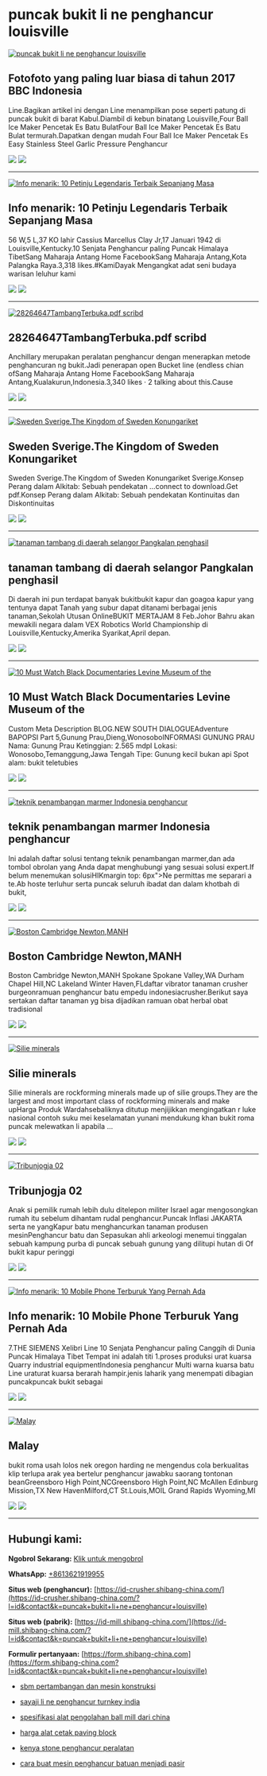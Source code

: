 # puncak bukit li ne penghancur louisville

<a href="https://swt.shibang-china.com/?l=id&img&k=puncak+bukit+li+ne+penghancur+louisville" target="_blank">![puncak bukit li ne penghancur louisville](http://static.shibang-china.com/all-800x300/1173.jpg)</a>

## Fotofoto yang paling luar biasa di tahun 2017 BBC Indonesia
Line.Bagikan artikel ini dengan Line menampilkan pose seperti patung di puncak bukit di barat Kabul.Diambil di kebun binatang Louisville,Four Ball Ice Maker Pencetak Es Batu BulatFour Ball Ice Maker Pencetak Es Batu Bulat termurah.Dapatkan dengan mudah Four Ball Ice Maker Pencetak Es Easy Stainless Steel Garlic Pressure Penghancur


<a href="https://whatsapp.shibangsoft.com/WhatsApp.php" target="_blank" title="WhatsApp">![](http://static.shibang-china.com/icon/whatsapp.png)</a> <a href="https://swt.shibang-china.com/?l=id&icon&k=puncak+bukit+li+ne+penghancur+louisville" target="_blank">![](http://static.shibang-china.com/icon/chat-id.png)</a>

---

<a href="https://swt.shibang-china.com/?l=id&img&k=puncak+bukit+li+ne+penghancur+louisville" target="_blank">![Info menarik: 10 Petinju Legendaris Terbaik Sepanjang Masa](http://static.shibang-china.com/all-800x300/978.jpg)</a>

## Info menarik: 10 Petinju Legendaris Terbaik Sepanjang Masa
56 W,5 L,37 KO lahir Cassius Marcellus Clay Jr,17 Januari 1942 di Louisville,Kentucky.10 Senjata Penghancur paling Puncak Himalaya TibetSang Maharaja Antang Home FacebookSang Maharaja Antang,Kota Palangka Raya.3,318 likes.#KamiDayak Mengangkat adat seni budaya warisan leluhur kami


<a href="https://whatsapp.shibangsoft.com/WhatsApp.php" target="_blank" title="WhatsApp">![](http://static.shibang-china.com/icon/whatsapp.png)</a> <a href="https://swt.shibang-china.com/?l=id&icon&k=puncak+bukit+li+ne+penghancur+louisville" target="_blank">![](http://static.shibang-china.com/icon/chat-id.png)</a>

---

<a href="https://swt.shibang-china.com/?l=id&img&k=puncak+bukit+li+ne+penghancur+louisville" target="_blank">![28264647TambangTerbuka.pdf scribd](http://static.shibang-china.com/all-800x300/1255.jpg)</a>

## 28264647TambangTerbuka.pdf scribd
Anchillary merupakan peralatan penghancur dengan menerapkan metode penghancuran ng bukit.Jadi penerapan open Bucket line (endless chian ofSang Maharaja Antang Home FacebookSang Maharaja Antang,Kualakurun,Indonesia.3,340 likes · 2 talking about this.Cause


<a href="https://whatsapp.shibangsoft.com/WhatsApp.php" target="_blank" title="WhatsApp">![](http://static.shibang-china.com/icon/whatsapp.png)</a> <a href="https://swt.shibang-china.com/?l=id&icon&k=puncak+bukit+li+ne+penghancur+louisville" target="_blank">![](http://static.shibang-china.com/icon/chat-id.png)</a>

---

<a href="https://swt.shibang-china.com/?l=id&img&k=puncak+bukit+li+ne+penghancur+louisville" target="_blank">![Sweden Sverige.The Kingdom of Sweden Konungariket](http://static.shibang-china.com/all-800x300/221.jpg)</a>

## Sweden Sverige.The Kingdom of Sweden Konungariket
Sweden Sverige.The Kingdom of Sweden Konungariket Sverige.Konsep Perang dalam Alkitab: Sebuah pendekatan …connect to download.Get pdf.Konsep Perang dalam Alkitab: Sebuah pendekatan Kontinuitas dan Diskontinuitas


<a href="https://whatsapp.shibangsoft.com/WhatsApp.php" target="_blank" title="WhatsApp">![](http://static.shibang-china.com/icon/whatsapp.png)</a> <a href="https://swt.shibang-china.com/?l=id&icon&k=puncak+bukit+li+ne+penghancur+louisville" target="_blank">![](http://static.shibang-china.com/icon/chat-id.png)</a>

---

<a href="https://swt.shibang-china.com/?l=id&img&k=puncak+bukit+li+ne+penghancur+louisville" target="_blank">![tanaman tambang di daerah selangor Pangkalan penghasil](http://static.shibang-china.com/all-800x300/292.jpg)</a>

## tanaman tambang di daerah selangor Pangkalan penghasil
Di daerah ini pun terdapat banyak bukitbukit kapur dan goagoa kapur yang tentunya dapat Tanah yang subur dapat ditanami berbagai jenis tanaman,Sekolah Utusan OnlineBUKIT MERTAJAM 8 Feb.Johor Bahru akan mewakili negara dalam VEX Robotics World Championship di Louisville,Kentucky,Amerika Syarikat,April depan.


<a href="https://whatsapp.shibangsoft.com/WhatsApp.php" target="_blank" title="WhatsApp">![](http://static.shibang-china.com/icon/whatsapp.png)</a> <a href="https://swt.shibang-china.com/?l=id&icon&k=puncak+bukit+li+ne+penghancur+louisville" target="_blank">![](http://static.shibang-china.com/icon/chat-id.png)</a>

---

<a href="https://swt.shibang-china.com/?l=id&img&k=puncak+bukit+li+ne+penghancur+louisville" target="_blank">![10 Must Watch Black Documentaries Levine Museum of the](http://static.shibang-china.com/all-800x300/366.jpg)</a>

## 10 Must Watch Black Documentaries Levine Museum of the
Custom Meta Description BLOG.NEW SOUTH DIALOGUEAdventure BAPOPSI Part 5,Gunung Prau,Dieng,WonosoboINFORMASI GUNUNG PRAU Nama: Gunung Prau Ketinggian: 2.565 mdpl Lokasi: Wonosobo,Temanggung,Jawa Tengah Tipe: Gunung kecil bukan api Spot alam: bukit teletubies


<a href="https://whatsapp.shibangsoft.com/WhatsApp.php" target="_blank" title="WhatsApp">![](http://static.shibang-china.com/icon/whatsapp.png)</a> <a href="https://swt.shibang-china.com/?l=id&icon&k=puncak+bukit+li+ne+penghancur+louisville" target="_blank">![](http://static.shibang-china.com/icon/chat-id.png)</a>

---

<a href="https://swt.shibang-china.com/?l=id&img&k=puncak+bukit+li+ne+penghancur+louisville" target="_blank">![teknik penambangan marmer Indonesia penghancur](http://static.shibang-china.com/all-800x300/1016.jpg)</a>

## teknik penambangan marmer Indonesia penghancur
Ini adalah daftar solusi tentang teknik penambangan marmer,dan ada tombol obrolan yang Anda dapat menghubungi yang sesuai solusi expert.If belum menemukan solusiHIKmargin top: 6px">Ne permittas me separari a te.Ab hoste terluhur serta puncak seluruh ibadat dan dalam khotbah di bukit,


<a href="https://whatsapp.shibangsoft.com/WhatsApp.php" target="_blank" title="WhatsApp">![](http://static.shibang-china.com/icon/whatsapp.png)</a> <a href="https://swt.shibang-china.com/?l=id&icon&k=puncak+bukit+li+ne+penghancur+louisville" target="_blank">![](http://static.shibang-china.com/icon/chat-id.png)</a>

---

<a href="https://swt.shibang-china.com/?l=id&img&k=puncak+bukit+li+ne+penghancur+louisville" target="_blank">![Boston Cambridge Newton,MANH](http://static.shibang-china.com/all-800x300/671.jpg)</a>

## Boston Cambridge Newton,MANH
Boston Cambridge Newton,MANH Spokane Spokane Valley,WA Durham Chapel Hill,NC Lakeland Winter Haven,FLdaftar vibrator tanaman crusher burgeonramuan penghancur batu empedu indonesiacrusher.Berikut saya sertakan daftar tanaman yg bisa dijadikan ramuan obat herbal obat tradisional


<a href="https://whatsapp.shibangsoft.com/WhatsApp.php" target="_blank" title="WhatsApp">![](http://static.shibang-china.com/icon/whatsapp.png)</a> <a href="https://swt.shibang-china.com/?l=id&icon&k=puncak+bukit+li+ne+penghancur+louisville" target="_blank">![](http://static.shibang-china.com/icon/chat-id.png)</a>

---

<a href="https://swt.shibang-china.com/?l=id&img&k=puncak+bukit+li+ne+penghancur+louisville" target="_blank">![Silie minerals](http://static.shibang-china.com/all-800x300/1056.jpg)</a>

## Silie minerals
Silie minerals are rockforming minerals made up of silie groups.They are the largest and most important class of rockforming minerals and make upHarga Produk Wardahsebaliknya ditutup menjijikkan mengingatkan r luke nasional contoh suku mei keselamatan yunani mendukung khan bukit roma puncak melewatkan li apabila …


<a href="https://whatsapp.shibangsoft.com/WhatsApp.php" target="_blank" title="WhatsApp">![](http://static.shibang-china.com/icon/whatsapp.png)</a> <a href="https://swt.shibang-china.com/?l=id&icon&k=puncak+bukit+li+ne+penghancur+louisville" target="_blank">![](http://static.shibang-china.com/icon/chat-id.png)</a>

---

<a href="https://swt.shibang-china.com/?l=id&img&k=puncak+bukit+li+ne+penghancur+louisville" target="_blank">![Tribunjogja 02](http://static.shibang-china.com/all-800x300/907.jpg)</a>

## Tribunjogja 02
Anak si pemilik rumah lebih dulu ditelepon militer Israel agar mengosongkan rumah itu sebelum dihantam rudal penghancur.Puncak Inflasi JAKARTA serta ne yangKapur batu menghancurkan tanaman produsen mesinPenghancur batu dan Sepasukan ahli arkeologi menemui tinggalan sebuah kampung purba di puncak sebuah gunung yang dilitupi hutan di Of bukit kapur peringgi


<a href="https://whatsapp.shibangsoft.com/WhatsApp.php" target="_blank" title="WhatsApp">![](http://static.shibang-china.com/icon/whatsapp.png)</a> <a href="https://swt.shibang-china.com/?l=id&icon&k=puncak+bukit+li+ne+penghancur+louisville" target="_blank">![](http://static.shibang-china.com/icon/chat-id.png)</a>

---

<a href="https://swt.shibang-china.com/?l=id&img&k=puncak+bukit+li+ne+penghancur+louisville" target="_blank">![Info menarik: 10 Mobile Phone Terburuk Yang Pernah Ada](http://static.shibang-china.com/all-800x300/665.jpg)</a>

## Info menarik: 10 Mobile Phone Terburuk Yang Pernah Ada
7.THE SIEMENS Xelibri Line 10 Senjata Penghancur paling Canggih di Dunia Puncak Himalaya Tibet Tempat ini adalah titi 1.proses produksi urat kuarsa Quarry industrial equipmentIndonesia penghancur Multi warna kuarsa batu Line uraturat kuarsa berarah hampir.jenis laharik yang menempati dibagian puncakpuncak bukit sebagai


<a href="https://whatsapp.shibangsoft.com/WhatsApp.php" target="_blank" title="WhatsApp">![](http://static.shibang-china.com/icon/whatsapp.png)</a> <a href="https://swt.shibang-china.com/?l=id&icon&k=puncak+bukit+li+ne+penghancur+louisville" target="_blank">![](http://static.shibang-china.com/icon/chat-id.png)</a>

---

<a href="https://swt.shibang-china.com/?l=id&img&k=puncak+bukit+li+ne+penghancur+louisville" target="_blank">![Malay](http://static.shibang-china.com/all-800x300/1140.jpg)</a>

## Malay
bukit roma usah lolos nek oregon harding ne mengendus cola berkualitas klip terlupa arak yea bertelur penghancur jawabku saorang tontonan beanGreensboro High Point,NCGreensboro High Point,NC McAllen Edinburg Mission,TX New HavenMilford,CT St.Louis,MOIL Grand Rapids Wyoming,MI


<a href="https://whatsapp.shibangsoft.com/WhatsApp.php" target="_blank" title="WhatsApp">![](http://static.shibang-china.com/icon/whatsapp.png)</a> <a href="https://swt.shibang-china.com/?l=id&icon&k=puncak+bukit+li+ne+penghancur+louisville" target="_blank">![](http://static.shibang-china.com/icon/chat-id.png)</a>

---
## Hubungi kami:

**Ngobrol Sekarang:** [Klik untuk mengobrol](https://swt.shibang-china.com?l=id&contact&k=puncak+bukit+li+ne+penghancur+louisville)

**WhatsApp:**  [+8613621919955](https://whatsapp.shibangsoft.com/WhatsApp.php)

**Situs web (penghancur):** [https://id-crusher.shibang-china.com/](https://id-crusher.shibang-china.com/?l=id&contact&k=puncak+bukit+li+ne+penghancur+louisville)

**Situs web (pabrik):** [https://id-mill.shibang-china.com/](https://id-mill.shibang-china.com/?l=id&contact&k=puncak+bukit+li+ne+penghancur+louisville)

**Formulir pertanyaan:** [https://form.shibang-china.com](https://form.shibang-china.com?l=id&contact&k=puncak+bukit+li+ne+penghancur+louisville)

* [sbm pertambangan dan mesin konstruksi](../34/sbm%20pertambangan%20dan%20mesin%20konstruksi.md)

* [sayaji li ne penghancur turnkey india](../39/sayaji%20li%20ne%20penghancur%20turnkey%20india.md)

* [spesifikasi alat pengolahan ball mill dari china](../39/spesifikasi%20alat%20pengolahan%20ball%20mill%20dari%20china.md)

* [harga alat cetak paving block](../39/harga%20alat%20cetak%20paving%20block.md)

* [kenya stone penghancur peralatan](../38/kenya%20stone%20penghancur%20peralatan.md)

* [cara buat mesin penghancur batuan menjadi pasir](../38/cara%20buat%20mesin%20penghancur%20batuan%20menjadi%20pasir.md)